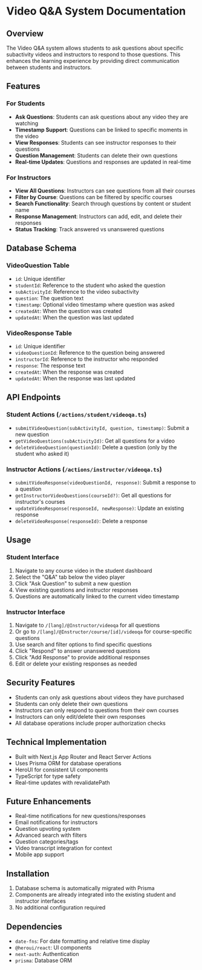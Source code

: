 # Video Q&A System Documentation

## Overview
The Video Q&A system allows students to ask questions about specific subactivity videos and instructors to respond to those questions. This enhances the learning experience by providing direct communication between students and instructors.

## Features

### For Students
- **Ask Questions**: Students can ask questions about any video they are watching
- **Timestamp Support**: Questions can be linked to specific moments in the video
- **View Responses**: Students can see instructor responses to their questions
- **Question Management**: Students can delete their own questions
- **Real-time Updates**: Questions and responses are updated in real-time

### For Instructors
- **View All Questions**: Instructors can see questions from all their courses
- **Filter by Course**: Questions can be filtered by specific courses
- **Search Functionality**: Search through questions by content or student name
- **Response Management**: Instructors can add, edit, and delete their responses
- **Status Tracking**: Track answered vs unanswered questions

## Database Schema

### VideoQuestion Table
- `id`: Unique identifier
- `studentId`: Reference to the student who asked the question
- `subActivityId`: Reference to the video subactivity
- `question`: The question text
- `timestamp`: Optional video timestamp where question was asked
- `createdAt`: When the question was created
- `updatedAt`: When the question was last updated

### VideoResponse Table
- `id`: Unique identifier
- `videoQuestionId`: Reference to the question being answered
- `instructorId`: Reference to the instructor who responded
- `response`: The response text
- `createdAt`: When the response was created
- `updatedAt`: When the response was last updated

## API Endpoints

### Student Actions (`/actions/student/videoqa.ts`)
- `submitVideoQuestion(subActivityId, question, timestamp)`: Submit a new question
- `getVideoQuestions(subActivityId)`: Get all questions for a video
- `deleteVideoQuestion(questionId)`: Delete a question (only by the student who asked it)

### Instructor Actions (`/actions/instructor/videoqa.ts`)
- `submitVideoResponse(videoQuestionId, response)`: Submit a response to a question
- `getInstructorVideoQuestions(courseId?)`: Get all questions for instructor's courses
- `updateVideoResponse(responseId, newResponse)`: Update an existing response
- `deleteVideoResponse(responseId)`: Delete a response

## Usage

### Student Interface
1. Navigate to any course video in the student dashboard
2. Select the \"Q&A\" tab below the video player
3. Click \"Ask Question\" to submit a new question
4. View existing questions and instructor responses
5. Questions are automatically linked to the current video timestamp

### Instructor Interface
1. Navigate to `/[lang]/@Instructor/videoqa` for all questions
2. Or go to `/[lang]/@Instructor/course/[id]/videoqa` for course-specific questions
3. Use search and filter options to find specific questions
4. Click \"Respond\" to answer unanswered questions
5. Click \"Add Response\" to provide additional responses
6. Edit or delete your existing responses as needed

## Security Features
- Students can only ask questions about videos they have purchased
- Students can only delete their own questions
- Instructors can only respond to questions from their own courses
- Instructors can only edit/delete their own responses
- All database operations include proper authorization checks

## Technical Implementation
- Built with Next.js App Router and React Server Actions
- Uses Prisma ORM for database operations
- HeroUI for consistent UI components
- TypeScript for type safety
- Real-time updates with revalidatePath

## Future Enhancements
- Real-time notifications for new questions/responses
- Email notifications for instructors
- Question upvoting system
- Advanced search with filters
- Question categories/tags
- Video transcript integration for context
- Mobile app support

## Installation
1. Database schema is automatically migrated with Prisma
2. Components are already integrated into the existing student and instructor interfaces
3. No additional configuration required

## Dependencies
- `date-fns`: For date formatting and relative time display
- `@heroui/react`: UI components
- `next-auth`: Authentication
- `prisma`: Database ORM